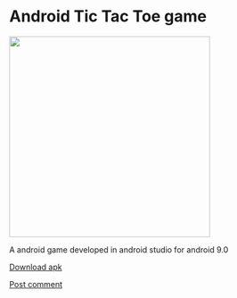 # Android Tic Tac Toe game
<img src="https://raw.githubusercontent.com/HEMASE-6566/Android-Tic-Tac-Toe-Game/4af6d3d6d8a112ff0ff5707e9332c67ebeb775a8/Android%20tic%20tac%20toe.gif" width="360"/>

A android game developed in android studio for android 9.0

<a href='https://github.com/HEMASE-6566/Android-Tic-Tac-Toe-Game/blob/main/app/release/app-release.apk?raw=true' class="button">Download apk</a>

<a href="#" class="button">Post comment</a>
